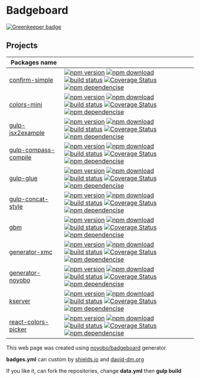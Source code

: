 # Badgeboard

[![Greenkeeper badge](https://badges.greenkeeper.io/noyobo/badgeboard.svg)](https://greenkeeper.io/)

## Projects

|Packages name                                                                |                                                                                                                                                                                                                                                                                                                                                                                                                                                                                                                                                                                                                                                                                                                                                                       |
|-----------------------------------------------------------------------------|-----------------------------------------------------------------------------------------------------------------------------------------------------------------------------------------------------------------------------------------------------------------------------------------------------------------------------------------------------------------------------------------------------------------------------------------------------------------------------------------------------------------------------------------------------------------------------------------------------------------------------------------------------------------------------------------------------------------------------------------------------------------------|
|[confirm-simple](https://github.com/noyobo/confirm-simple)                   |[![npm version](http://img.shields.io/npm/v/confirm-simple.svg?style=flat)](https://www.npmjs.org/package/confirm-simple) [![npm download](http://img.shields.io/npm/dm/confirm-simple.svg?style=flat)](https://www.npmjs.org/package/confirm-simple) [![build status](http://img.shields.io/travis/noyobo/confirm-simple.svg?style=flat)](https://travis-ci.org/noyobo/confirm-simple) [![Coverage Status](https://img.shields.io/coveralls/noyobo/confirm-simple.svg?style=flat)](https://coveralls.io/r/noyobo/confirm-simple) [![npm dependencise](https://david-dm.org/noyobo/confirm-simple.svg?style=flat)](https://david-dm.org/noyobo/confirm-simple)                                                                                                         |
|[colors-mini](https://github.com/noyobo/colors)                              |[![npm version](http://img.shields.io/npm/v/colors-mini.svg?style=flat)](https://www.npmjs.org/package/colors-mini) [![npm download](http://img.shields.io/npm/dm/colors-mini.svg?style=flat)](https://www.npmjs.org/package/colors-mini) [![build status](http://img.shields.io/travis/noyobo/colors.svg?style=flat)](https://travis-ci.org/noyobo/colors) [![Coverage Status](https://img.shields.io/coveralls/noyobo/colors.svg?style=flat)](https://coveralls.io/r/noyobo/colors) [![npm dependencise](https://david-dm.org/noyobo/colors.svg?style=flat)](https://david-dm.org/noyobo/colors)                                                                                                                                                                     |
|[gulp-jsx2example](https://github.com/noyobo/gulp-jsx2example)               |[![npm version](http://img.shields.io/npm/v/gulp-jsx2example.svg?style=flat)](https://www.npmjs.org/package/gulp-jsx2example) [![npm download](http://img.shields.io/npm/dm/gulp-jsx2example.svg?style=flat)](https://www.npmjs.org/package/gulp-jsx2example) [![build status](http://img.shields.io/travis/noyobo/gulp-jsx2example.svg?style=flat)](https://travis-ci.org/noyobo/gulp-jsx2example) [![Coverage Status](https://img.shields.io/coveralls/noyobo/gulp-jsx2example.svg?style=flat)](https://coveralls.io/r/noyobo/gulp-jsx2example) [![npm dependencise](https://david-dm.org/noyobo/gulp-jsx2example.svg?style=flat)](https://david-dm.org/noyobo/gulp-jsx2example)                                                                                     |
|[gulp-compass-compile](https://github.com/noyobo/gulp-compass-compile)       |[![npm version](http://img.shields.io/npm/v/gulp-compass-compile.svg?style=flat)](https://www.npmjs.org/package/gulp-compass-compile) [![npm download](http://img.shields.io/npm/dm/gulp-compass-compile.svg?style=flat)](https://www.npmjs.org/package/gulp-compass-compile) [![build status](http://img.shields.io/travis/noyobo/gulp-compass-compile.svg?style=flat)](https://travis-ci.org/noyobo/gulp-compass-compile) [![Coverage Status](https://img.shields.io/coveralls/noyobo/gulp-compass-compile.svg?style=flat)](https://coveralls.io/r/noyobo/gulp-compass-compile) [![npm dependencise](https://david-dm.org/noyobo/gulp-compass-compile.svg?style=flat)](https://david-dm.org/noyobo/gulp-compass-compile)                                             |
|[gulp-glue](https://github.com/noyobo/gulp-glue)                             |[![npm version](http://img.shields.io/npm/v/gulp-glue.svg?style=flat)](https://www.npmjs.org/package/gulp-glue) [![npm download](http://img.shields.io/npm/dm/gulp-glue.svg?style=flat)](https://www.npmjs.org/package/gulp-glue) [![build status](http://img.shields.io/travis/noyobo/gulp-glue.svg?style=flat)](https://travis-ci.org/noyobo/gulp-glue) [![Coverage Status](https://img.shields.io/coveralls/noyobo/gulp-glue.svg?style=flat)](https://coveralls.io/r/noyobo/gulp-glue) [![npm dependencise](https://david-dm.org/noyobo/gulp-glue.svg?style=flat)](https://david-dm.org/noyobo/gulp-glue)                                                                                                                                                           |
|[gulp-concat-style](https://github.com/noyobo/gulp-concat-style)             |[![npm version](http://img.shields.io/npm/v/gulp-concat-style.svg?style=flat)](https://www.npmjs.org/package/gulp-concat-style) [![npm download](http://img.shields.io/npm/dm/gulp-concat-style.svg?style=flat)](https://www.npmjs.org/package/gulp-concat-style) [![build status](http://img.shields.io/travis/noyobo/gulp-concat-style.svg?style=flat)](https://travis-ci.org/noyobo/gulp-concat-style) [![Coverage Status](https://img.shields.io/coveralls/noyobo/gulp-concat-style.svg?style=flat)](https://coveralls.io/r/noyobo/gulp-concat-style) [![npm dependencise](https://david-dm.org/noyobo/gulp-concat-style.svg?style=flat)](https://david-dm.org/noyobo/gulp-concat-style)                                                                           |
|[gbm](https://github.com/noyobo/gbm)                                         |[![npm version](http://img.shields.io/npm/v/gbm.svg?style=flat)](https://www.npmjs.org/package/gbm) [![npm download](http://img.shields.io/npm/dm/gbm.svg?style=flat)](https://www.npmjs.org/package/gbm) [![build status](http://img.shields.io/travis/noyobo/gbm.svg?style=flat)](https://travis-ci.org/noyobo/gbm) [![Coverage Status](https://img.shields.io/coveralls/noyobo/gbm.svg?style=flat)](https://coveralls.io/r/noyobo/gbm) [![npm dependencise](https://david-dm.org/noyobo/gbm.svg?style=flat)](https://david-dm.org/noyobo/gbm)                                                                                                                                                                                                                       |
|[generator-xmc](https://github.com/noyobo/generator-xmc)                     |[![npm version](http://img.shields.io/npm/v/generator-xmc.svg?style=flat)](https://www.npmjs.org/package/generator-xmc) [![npm download](http://img.shields.io/npm/dm/generator-xmc.svg?style=flat)](https://www.npmjs.org/package/generator-xmc) [![build status](http://img.shields.io/travis/noyobo/generator-xmc.svg?style=flat)](https://travis-ci.org/noyobo/generator-xmc) [![Coverage Status](https://img.shields.io/coveralls/noyobo/generator-xmc.svg?style=flat)](https://coveralls.io/r/noyobo/generator-xmc) [![npm dependencise](https://david-dm.org/noyobo/generator-xmc.svg?style=flat)](https://david-dm.org/noyobo/generator-xmc)                                                                                                                   |
|[generator-noyobo](https://github.com/noyobo/generator-noyobo)               |[![npm version](http://img.shields.io/npm/v/generator-noyobo.svg?style=flat)](https://www.npmjs.org/package/generator-noyobo) [![npm download](http://img.shields.io/npm/dm/generator-noyobo.svg?style=flat)](https://www.npmjs.org/package/generator-noyobo) [![build status](http://img.shields.io/travis/noyobo/generator-noyobo.svg?style=flat)](https://travis-ci.org/noyobo/generator-noyobo) [![Coverage Status](https://img.shields.io/coveralls/noyobo/generator-noyobo.svg?style=flat)](https://coveralls.io/r/noyobo/generator-noyobo) [![npm dependencise](https://david-dm.org/noyobo/generator-noyobo.svg?style=flat)](https://david-dm.org/noyobo/generator-noyobo)                                                                                     |
|[kserver](https://github.com/noyobo/kserver)                                 |[![npm version](http://img.shields.io/npm/v/kserver.svg?style=flat)](https://www.npmjs.org/package/kserver) [![npm download](http://img.shields.io/npm/dm/kserver.svg?style=flat)](https://www.npmjs.org/package/kserver) [![build status](http://img.shields.io/travis/noyobo/kserver.svg?style=flat)](https://travis-ci.org/noyobo/kserver) [![Coverage Status](https://img.shields.io/coveralls/noyobo/kserver.svg?style=flat)](https://coveralls.io/r/noyobo/kserver) [![npm dependencise](https://david-dm.org/noyobo/kserver.svg?style=flat)](https://david-dm.org/noyobo/kserver)                                                                                                                                                                               |
|[react-colors-picker](https://github.com/react-component/react-colors-picker)|[![npm version](http://img.shields.io/npm/v/react-colors-picker.svg?style=flat)](https://www.npmjs.org/package/react-colors-picker) [![npm download](http://img.shields.io/npm/dm/react-colors-picker.svg?style=flat)](https://www.npmjs.org/package/react-colors-picker) [![build status](http://img.shields.io/travis/react-component/react-colors-picker.svg?style=flat)](https://travis-ci.org/react-component/react-colors-picker) [![Coverage Status](https://img.shields.io/coveralls/react-component/react-colors-picker.svg?style=flat)](https://coveralls.io/r/react-component/react-colors-picker) [![npm dependencise](https://david-dm.org/react-component/react-colors-picker.svg?style=flat)](https://david-dm.org/react-component/react-colors-picker) |

<footer>
  <p>This web page was created using <a href="https://github.com/noyobo/badgeboard">noyobo/badgeboard</a> generator.</p>
  <p><strong>badges.yml</strong>  can custom by <a href="http://shields.io/" target="_blank">shields.io</a> and <a href="https://david-dm.org/" target="_blank">david-dm.org</a></p>
  <p>If you like it, can fork the repositories, change <strong>data.yml</strong> then <strong>gulp build</strong></p>
</footer>